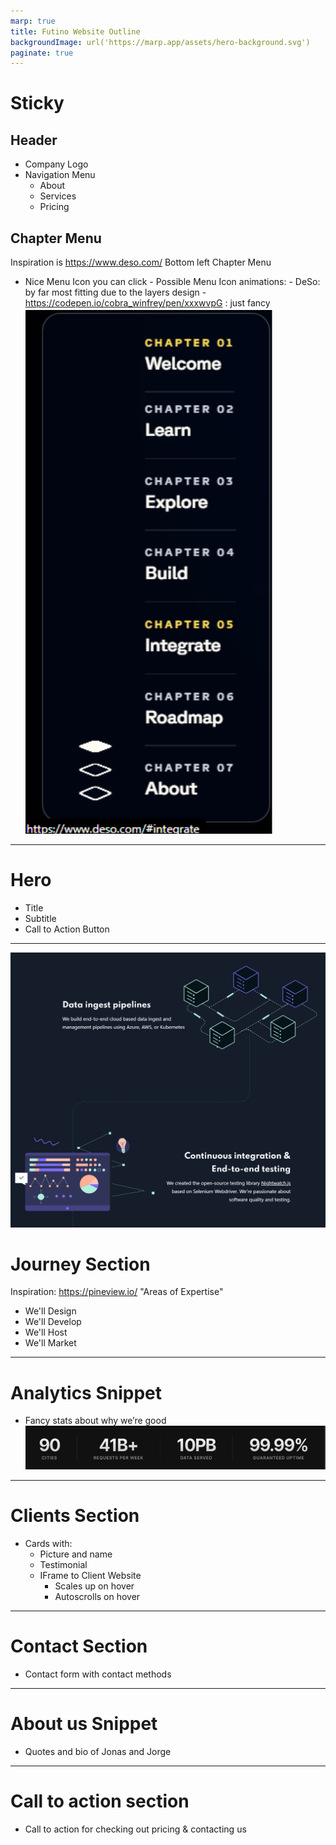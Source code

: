 ```yaml
---
marp: true
title: Futino Website Outline
backgroundImage: url('https://marp.app/assets/hero-background.svg')
paginate: true
---
```


# Sticky

## Header

- Company Logo
- Navigation Menu
  - About
  - Services
  - Pricing

## Chapter Menu

Inspiration is https://www.deso.com/ Bottom left Chapter Menu

- Nice Menu Icon you can click - Possible Menu Icon animations: - DeSo: by far most fitting due to the layers design - https://codepen.io/cobra_winfrey/pen/xxxwvpG : just fancy
  ![](./chapter%20menu.png)

---

# Hero

- Title
- Subtitle
- Call to Action Button

---

![bg left](./Journey%20Example.png)

# Journey Section

Inspiration:
https://pineview.io/ "Areas of Expertise"

- We'll Design
- We'll Develop
- We'll Host
- We'll Market

---

# Analytics Snippet

- Fancy stats about why we’re good
  ![w:screen h:100](./analytics.png)

---

# Clients Section

- Cards with:
  - Picture and name
  - Testimonial
  - IFrame to Client Website
    - Scales up on hover
    - Autoscrolls on hover

---

# Contact Section

- Contact form with contact methods

---

# About us Snippet

- Quotes and bio of Jonas and Jorge

---

# Call to action section

- Call to action for checking out pricing & contacting us
